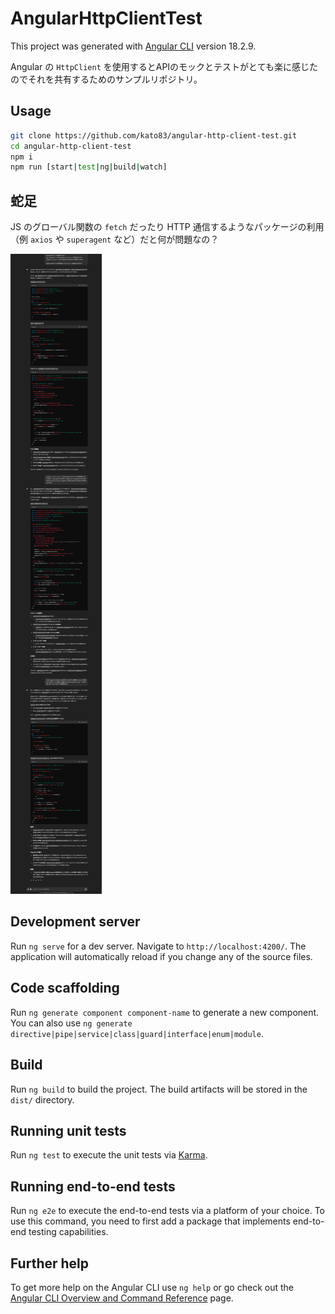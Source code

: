 # AngularHttpClientTest

This project was generated with [Angular CLI](https://github.com/angular/angular-cli) version 18.2.9.

Angular の `HttpClient` を使用するとAPIのモックとテストがとても楽に感じたのでそれを共有するためのサンプルリポジトリ。

## Usage

```sh
git clone https://github.com/kato83/angular-http-client-test.git
cd angular-http-client-test
npm i
npm run [start|test|ng|build|watch]
```

## 蛇足

JS のグローバル関数の `fetch` だったり HTTP 通信するようなパッケージの利用（例 `axios` や `superagent` など）だと何が問題なの？

![](./img01.png)

## Development server

Run `ng serve` for a dev server. Navigate to `http://localhost:4200/`. The application will automatically reload if you change any of the source files.

## Code scaffolding

Run `ng generate component component-name` to generate a new component. You can also use `ng generate directive|pipe|service|class|guard|interface|enum|module`.

## Build

Run `ng build` to build the project. The build artifacts will be stored in the `dist/` directory.

## Running unit tests

Run `ng test` to execute the unit tests via [Karma](https://karma-runner.github.io).

## Running end-to-end tests

Run `ng e2e` to execute the end-to-end tests via a platform of your choice. To use this command, you need to first add a package that implements end-to-end testing capabilities.

## Further help

To get more help on the Angular CLI use `ng help` or go check out the [Angular CLI Overview and Command Reference](https://angular.dev/tools/cli) page.

